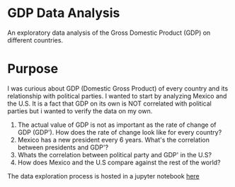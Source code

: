 # GDP Data Analysis
An exploratory data analysis of the Gross Domestic Product (GDP) on different countries.

# Purpose
I was curious about GDP (Domestic Gross Product) of every country and its relationship with political parties. I wanted to start by analyzing Mexico and the U.S.
It is a fact that GDP on its own is NOT correlated with political parties but i wanted to verify the data on my own.

1. The actual value of GDP is not as important as the rate of change of GDP (GDP'). How does the rate of change look like for every country?
2. Mexico has a new president every 6 years. What's the correlation between presidents and GDP'?
3. Whats the correlation between political party and GDP' in the U.S?
4. How does Mexico and the U.S compare against the rest of the world?


The data exploration process is hosted in a jupyter notebook [here](/gdp_clean.ipynb)
